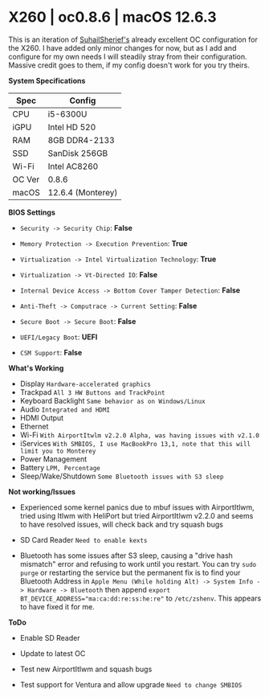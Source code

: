 # X260 | oc0.8.6 | macOS 12.6.3
This is an iteration of [SuhailSherief's](https://github.com/SuhailSherief/ThinkPad-x260-macOS-OpenCore) already excellent OC configuration for the X260. I have added only minor changes for now, but as I add and configure for my own needs I will steadily stray from their configuration. Massive credit goes to them, if my config doesn't work for you try theirs.

**System Specifications**

| Spec | Config |
|--|--|
| CPU | i5-6300U |
| iGPU | Intel HD 520 |
| RAM | 8GB DDR4-2133 |
| SSD | SanDisk 256GB |
| Wi-Fi | Intel AC8260 |
| OC Ver | 0.8.6 |
| macOS | 12.6.4 (Monterey) |

**BIOS Settings**

-   `Security -> Security Chip`:  **False**

-   `Memory Protection -> Execution Prevention`:  **True**
-   `Virtualization -> Intel Virtualization Technology`:  **True**
-   `Virtualization -> Vt-Directed IO`:  **False**
-   `Internal Device Access -> Bottom Cover Tamper Detection`: **False**
-   `Anti-Theft -> Computrace -> Current Setting`:  **False**
-   `Secure Boot -> Secure Boot`:  **False**
-   `UEFI/Legacy Boot`:  **UEFI**
-   `CSM Support`:  **False**

**What's Working**

- Display `Hardware-accelerated graphics`
- Trackpad `All 3 HW Buttons and TrackPoint`
- Keyboard Backlight `Same behavior as on Windows/Linux`
- Audio `Integrated and HDMI`
- HDMI Output 
- Ethernet 
- Wi-Fi `With AirportItwlm v2.2.0 Alpha, was having issues with v2.1.0`
- iServices `With SMBIOS, I use MacBookPro 13,1, note that this will limit you to Monterey`
- Power Management
- Battery `LPM, Percentage`
- Sleep/Wake/Shutdown `Some Bluetooth issues with S3 sleep`

**Not working/Issues**

-  Experienced some kernel panics due to mbuf issues with AirportItlwm, tried using Itlwm with HeliPort but tried AirportItlwm v2.2.0 and seems to have resolved issues, will check back and try squash bugs

- SD Card Reader `Need to enable kexts`
- Bluetooth has some issues after S3 sleep, causing a "drive hash mismatch" error and refusing to work until you restart. You can try `sudo purge` or restarting the service but the permanent fix is to find your Bluetooth Address in `Apple Menu (While holding Alt) -> System Info -> Hardware -> Bluetooth` then append `export BT_DEVICE_ADDRESS="ma:ca:dd:re:ss:he:re"` to `/etc/zshenv`. This appears to have fixed it for me.

**ToDo**

- Enable SD Reader

- Update to latest OC
- Test new AirportItlwm and squash bugs
- Test support for Ventura and allow upgrade `Need to change SMBIOS`
